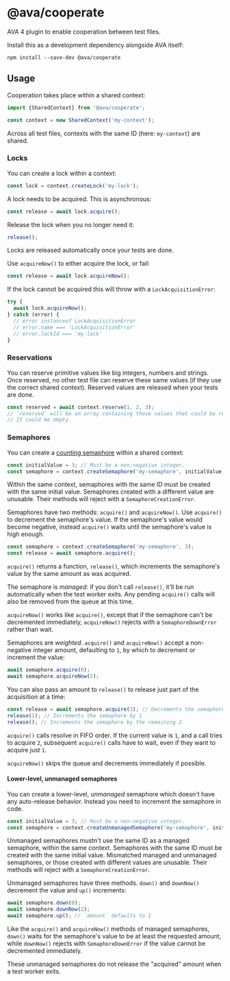 # @ava/cooperate

AVA 4 plugin to enable cooperation between test files.

Install this as a development dependency alongside AVA itself:

```console
npm install --save-dev @ava/cooperate
```

## Usage

Cooperation takes place within a shared context:

```js
import {SharedContext} from '@ava/cooperate';

const context = new SharedContext('my-context');
```

Across all test files, contexts with the same ID (here: `my-context`) are shared.

### Locks

You can create a lock within a context:

```js
const lock = context.createLock('my-lock');
```

A lock needs to be acquired. This is asynchronous:

```js
const release = await lock.acquire();
```

Release the lock when you no longer need it:

```js
release();
```

Locks are released automatically once your tests are done.

Use `acquireNow()` to either acquire the lock, or fail:

```js
const release = await lock.acquireNow();
```

If the lock cannot be acquired this will throw with a `LockAcquisitionError`:

```js
try {
  await lock.acquireNow();
} catch (error) {
  // error instanceof LockAcquisitionError
  // error.name === 'LockAcquisitionError'
  // error.lockId === 'my-lock'
}
```

### Reservations

You can reserve primitive values like big integers, numbers and strings. Once reserved, no other test file can reserve these same values (if they use the correct shared context). Reserved values are released when your tests are done.

```js
const reserved = await context.reserve(1, 2, 3);
// `reserved` will be an array containing those values that could be reserved.
// It could be empty.
```

### Semaphores

You can create a [counting semaphore](https://www.guru99.com/semaphore-in-operating-system.html) within a shared context:

```js
const initialValue = 3; // Must be a non-negative integer.
const semaphore = context.createSemaphore('my-semaphore', initialValue);
```

Within the same context, semaphores with the same ID must be created with the same initial value. Semaphores created with a different value are unusable. Their methods will reject with a `SemaphoreCreationError`.

Semaphores have two methods: `acquire()` and `acquireNow()`. Use `acquire()` to decrement the semaphore's value. If the semaphore's value would become negative, instead `acquire()` waits until the semaphore's value is high enough.

```js
const semaphore = context.createSemaphore('my-semaphore', 3);
const release = await semaphore.acquire();
```

`acquire()` returns a function, `release()`, which increments the semaphore's value by the same amount as was acquired.

The semaphore is _managed_: if you don't call `release()`, it'll be run automatically when the test worker exits. Any pending `acquire()` calls will also be removed from the queue at this time.

`acquireNow()` works like `acquire()`, except that if the semaphore can't be decremented immediately, `acquireNow()` rejects with a `SemaphoreDownError` rather than wait.

Semaphores are _weighted_. `acquire()` and `acquireNow()` accept a non-negative integer amount, defaulting to `1`, by which to decrement or increment the value:

```js
await semaphore.acquire(0);
await semaphore.acquireNow(2);
```

You can also pass an amount to `release()` to release just part of the acquisition at a time:

```js
const release = await semaphore.acquire(3); // Decrements the semaphore by 3
release(1); // Increments the semaphore by 1
release(); // Increments the semaphore by the remaining 2
```

`acquire()` calls resolve in FIFO order. If the current value is `1`, and a call tries to acquire `2`, subsequent `acquire()` calls have to wait, even if they want to acquire just `1`.

`acquireNow()` skips the queue and decrements immediately if possible.

#### Lower-level, unmanaged semaphores

You can create a lower-level, _unmanaged_ semaphore which doesn't have any auto-release behavior. Instead you need to increment the semaphore in code.

```js
const initialValue = 3; // Must be a non-negative integer.
const semaphore = context.createUnmanagedSemaphore('my-semaphore', initialValue);
```

Unmanaged semaphores mustn't use the same ID as a managed semaphore, within the same context. Semaphores with the same ID must be created with the same initial value. Mismatched managed and unmanaged semaphores, or those created with different values are unusable. Their methods will reject with a `SemaphoreCreationError`.

Unmanaged semaphores have three methods. `down()` and `downNow()` decrement the value and `up()` increments:

```js
await semaphore.down(0);
await semaphore.downNow(2);
await semaphore.up(); // `amount` defaults to 1
```

Like the `acquire()` and `acquireNow()` methods of managed semaphores, `down()` waits for the semaphore's value to be at least the requested amount, while `downNow()` rejects with `SemaphoreDownError` if the value cannot be decremented immediately.

These unmanaged semaphores do not release the "acquired" amount when a test worker exits.

